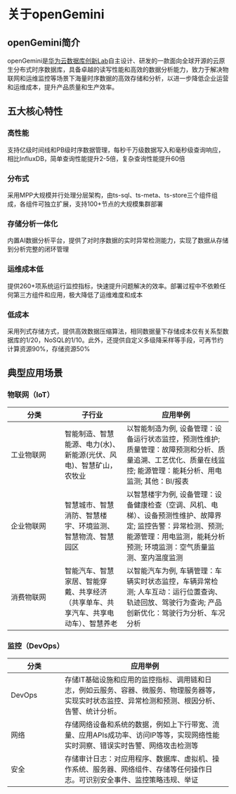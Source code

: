 # 关于openGemini

## openGemini简介

openGemini是[华为云数据库创新Lab](https://www.huaweicloud.com/lab/clouddb/home.html)自主设计、研发的一款面向全球开源的云原生分布式时序数据库，具备卓越的读写性能和高效的数据分析能力，致力于解决物联网和运维监控等场景下海量时序数据的高效存储和分析，以进一步降低企业运营和运维成本，提升产品质量和生产效率。

## 五大核心特性

### 高性能

支持亿级时间线和PB级时序数据管理，每秒千万级数据写入和毫秒级查询响应，相比InfluxDB，简单查询性能提升2-5倍，复杂查询性能提升60倍

### 分布式

采用MPP大规模并行处理分层架构，由ts-sql、ts-meta、ts-store三个组件组成，各组件可独立扩展，支持100+节点的大规模集群部署

### 存储分析一体化

内置AI数据分析平台，提供了对时序数据的实时异常检测能力，实现了数据从存储到分析完整的闭环管理

### 运维成本低

提供260+项系统运行监控指标，快速提升问题解决的效率。部署过程中不依赖任何第三方组件和应用，极大降低了运维难度和成本

### 低成本

采用列式存储方式，提供高效数据压缩算法，相同数据量下存储成本仅有关系型数据库的1/20，NoSQL的1/10。此外，还提供自定义多级降采样等手段，可再节约计算资源90%，存储资源50%

## 典型应用场景

### 物联网（IoT）

| <span style="display:inline-block;width:80pt">分类</span> | 子行业                                                       | 应用举例                                                     |
| --------------------------------------------------------- | ------------------------------------------------------------ | ------------------------------------------------------------ |
| 工业物联网                                                | 智能制造、智慧能源、电力(水)、新能源(光伏、风电)、智慧矿山，农牧业 | 以智能制造为例, 设备管理：设备运行状态监控，预测性维护; 质量管理：故障预测和分析、质量追溯、工艺优化、质量在线监控; 能源管理：能耗分析、用电监测; 其他：BI/报表 |
| 企业物联网                                                | 智慧城市、智慧消防、智慧楼宇、环境监测、智慧物流、智慧园区   | 以智慧楼宇为例, 设备管理：设备健康检查（空调、风机、电梯）、设备预测性维护、故障界定; 监控告警：异常检测、预测; 能源管理：用电监测，能耗分析预测; 环境监测：空气质量监测、室内温度监测 |
| 消费物联网                                                | 智能汽车、智慧家居、智能穿戴、共享经济（共享单车、共享汽车、共享电动车）、智慧养老 | 以智能汽车为例,  车辆管理：车辆实时状态监控，车辆异常检测; 人车互动：运行位置查询、轨迹回放、驾驶行为查询; 产品创新优化：驾驶行为分析、车况分析 |

### 监控（DevOps）

| <span style="display:inline-block;width:80pt">分类</span> | 应用举例                                                     |
| --------------------------------------------------------- | ------------------------------------------------------------ |
| DevOps                                                    | 存储IT基础设施和应用的监控指标、调用链和日志，例如云服务、容器、微服务、物理服务器等，实现实时状态监控、异常检测和预测、根因分析、告警、统计分析。 |
| 网络                                                      | 存储网络设备和系统的数据，例如上下行带宽、流量、应用APIs成功率、访问IP等等，实现网络性能实时洞察、错误实时告警、网络攻击检测等 |
| 安全                                                      | 存储审计日志：对应用程序、数据库、虚拟机、操作系统、服务器、网络组件、存储等任何操作日志。可识别安全事件、监控策略违规、举证 |

### 
